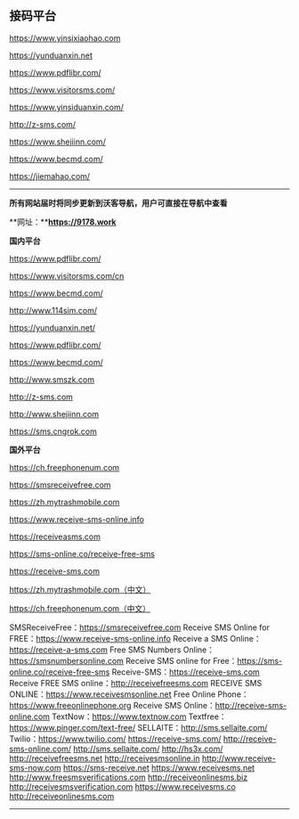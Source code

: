 ## 接码平台



https://www.yinsixiaohao.com

https://yunduanxin.net

https://www.pdflibr.com/

https://www.visitorsms.com/

https://www.yinsiduanxin.com/

http://z-sms.com/

https://www.shejiinn.com/

https://www.becmd.com/

https://jiemahao.com/

------

**所有网站届时将同步更新到沃客导航，用户可直接在导航中查看**

**网址：****https://9178.work**





**国内平台**

https://www.pdflibr.com/

https://www.visitorsms.com/cn

https://www.becmd.com/

http://www.114sim.com/

https://yunduanxin.net/

https://www.pdflibr.com/

https://www.becmd.com/

http://www.smszk.com

http://z-sms.com

http://www.shejiinn.com

https://sms.cngrok.com



**国外平台**

https://ch.freephonenum.com

https://smsreceivefree.com

https://zh.mytrashmobile.com

https://www.receive-sms-online.info

https://receiveasms.com

https://sms-online.co/receive-free-sms

https://receive-sms.com

https://zh.mytrashmobile.com（中文）

https://ch.freephonenum.com（中文）

SMSReceiveFree：https://smsreceivefree.com
Receive SMS Online for FREE：https://www.receive-sms-online.info
Receive a SMS Online：https://receive-a-sms.com
Free SMS Numbers Online：https://smsnumbersonline.com
Receive SMS online for Free：https://sms-online.co/receive-free-sms
Receive-SMS：https://receive-sms.com
Receive FREE SMS online：http://receivefreesms.com
RECEIVE SMS ONLINE：https://www.receivesmsonline.net
Free Online Phone：https://www.freeonlinephone.org
Receive SMS Online：http://receive-sms-online.com
TextNow：https://www.textnow.com
Textfree：https://www.pinger.com/text-free/
SELLAITE：http://sms.sellaite.com/
Twilio：https://www.twilio.com/
https://receive-sms.com/
http://receive-sms-online.com/
http://sms.sellaite.com/
http://hs3x.com/
http://receivefreesms.net
http://receivesmsonline.in
http://www.receive-sms-now.com
https://sms-receive.net
https://www.receivesms.net
http://www.freesmsverifications.com
http://receiveonlinesms.biz
http://receivesmsverification.com
https://www.receivesms.co
http://receiveonlinesms.com

------

